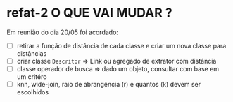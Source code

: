 # refat-2 O QUE VAI MUDAR ?

Em reunião do dia 20/05 foi acordado: 

 -[ ] retirar a função de distância de cada classe e criar um nova classe para distâncias
 -[ ] criar classe  `Descritor` => Link ou agregado de extrator com distância
 -[ ] classe operador de busca => dado um objeto, consultar com base em um critéro
 -[ ] knn, wide-join, raio de abrangência (r) e quantos (k) devem ser escolhidos